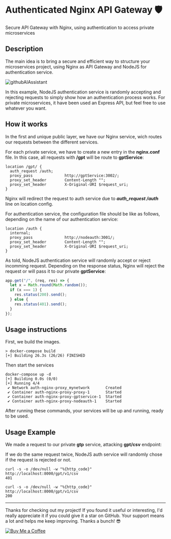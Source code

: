 # Authenticated Nginx API Gateway 🛡️
Secure API Gateway with Nginx, using authentication to access private microservices

## Description

The main idea is to bring a secure and efficient way to structure your microservices project, using Nginx as API Gateway and NodeJS for authentication service. 

![githubAIAssistant](https://github.com/pablovelasco99/auth-nginx-proxy/assets/58036351/b96a284c-72dc-4bc3-a861-7b4e78db0c00)

In this example, NodeJS authentication service is randomly accepting and rejecting requests to simply show how an authentication process works. For private microservices, it have been used an Express API, but feel free to use whatever you want.

## How it works

In the first and unique public layer, we have our Nginx service, wich routes our requests between the different services.

For each private service, we have to create a new entry in the **nginx.conf** file. In this case, all requests with **/gpt** will be route to **gptService**:

```
location /gpt/ {
  auth_request /auth;
  proxy_pass              http://gptService:3002/;
  proxy_set_header        Content-Length "";
  proxy_set_header        X-Original-URI $request_uri;
}
```

Nginx will redirect the request to auth service due to **_auth_request /auth_** line on location config.

For authentication service, the configuration file should be like as follows, depending on the name of our authentication service:

```
location /auth {
  internal;
  proxy_pass              http://nodeauth:3001/;
  proxy_set_header        Content-Length "";
  proxy_set_header        X-Original-URI $request_uri;
}
```

As told, NodeJS authentication service will randomly accept or reject incomming request. Depending on the response status, Nginx will reject the request or will pass it to our private **gptService**:

```js
app.get("/", (req, res) => {
  let x = Math.round(Math.random());
  if (x === 1) {
    res.status(200).send();
  } else {
    res.status(401).send();
  }
});
```

## Usage instructions

First, we build the images.

```
> docker-compose build
[+] Building 26.3s (26/26) FINISHED
```

Then start the services
```
docker-compose up -d    
[+] Building 0.0s (0/0)
[+] Running 4/4
 ✔ Network auth-nginx-proxy_mynetwork       Created 
 ✔ Container auth-nginx-proxy-proxy-1       Started 
 ✔ Container auth-nginx-proxy-gptservice-1  Started 
 ✔ Container auth-nginx-proxy-nodeauth-1    Started
```
 
After running these commands, your services will be up and running, ready to be used.

## Usage Example

We made a request to our private **gtp** service, attacking **gpt/csv** endpoint:

If we do the same request twice, NodeJS auth service will randomly chose if the request is rejected or not.

```
curl -s -o /dev/null -w "%{http_code}" http://localhost:8000/gpt/v1/csv
401
```

```
curl -s -o /dev/null -w "%{http_code}" http://localhost:8000/gpt/v1/csv
200
````

---

Thanks for checking out my project! If you found it useful or interesting, I'd really appreciate it if you could give it a star on GitHub. Your support means a lot and helps me keep improving. Thanks a bunch! 😎

[![Buy Me a Coffee](https://img.shields.io/badge/Buy%20Me%20a%20Coffee-%23FFDD00.svg?&style=for-the-badge&logo=ko-fi&logoColor=black)](https://www.buymeacoffee.com/pablovelasco)
